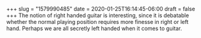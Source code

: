 +++
slug = "1579990485"
date = 2020-01-25T16:14:45-06:00
draft = false
+++
The notion of right handed guitar is interesting, since it is debatable whether the normal playing position requires more finesse in right or left hand. Perhaps we are all secretly left handed when it comes to guitar.